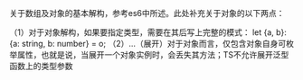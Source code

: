 关于数组及对象的基本解构，参考es6中所述。此处补充关于对象的以下两点：

（1）对于对象解构，如果要指定类型，需要在其后写上完整的模式：
let {a, b}: {a: string, b: number} = o;
（2）...（展开）对于对象而言，仅包含对象自身可枚举属性，也就是说，当展开一个对象实例时，会丢失其方法；TS不允许展开泛型函数上的类型参数